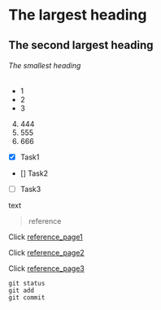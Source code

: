 # The largest heading
## The second largest heading
###### The smallest heading

- 1
- 2
- 3

4. 444
5. 555
6. 666

- [x] Task1
- [] Task2
- [ ] Task3

text

>reference

Click [reference_page1](https://help.github.com/ja/github/writing-on-github/basic-writing-and-formatting-syntax)

Click [reference_page2](https://cpp-learning.com/readme/)

Click [reference_page3](https://cpp-learning.com/wp-content/uploads/2019/06/README_Template.html)

```
git status
git add
git commit
```

